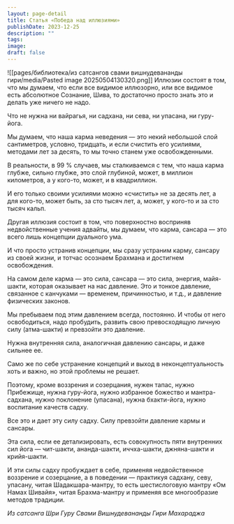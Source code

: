 ```yaml
---
layout: page-detail
title: Статья «Победа над иллюзиями»
publishDate: 2023-12-25
description: ""
tags: 
image: 
draft: false
---
```

![[pages/библиотека/из сатсангов свами вишнудевананды гири/media/Pasted image 20250504130320.png]]
 Иллюзии состоят в том, что мы думаем, что если все видимое иллюзорно, или все видимое есть абсолютное Сознание, Шива, то достаточно просто знать это и делать уже ничего не надо.

 Что не нужна ни вайрагья, ни садхана, ни сева, ни упасана, ни гуру-йога.

 Мы думаем, что наша карма неведения — это некий небольшой слой сантиметров, условно, тридцать, и если счистить его усилиями, методами лет за десять, то мы точно станем уже освобожденными.

 В реальности, в 99 % случаев, мы сталкиваемся с тем, что наша карма глубже, сильно глубже, это слой глубиной, может, в миллион километров, а у кого-то, может, и в квадриллион.

 И его только своими усилиями можно «счистить» не за десять лет, а для кого-то, может быть, за сто тысяч лет, а, может, у кого-то и за сто тысяч кальп.

 Другая иллюзия состоит в том, что поверхностно восприняв недвойственные учения адвайты, мы думаем, что карма, сансара — это всего лишь концепции дуального ума.

 И что просто устранив концепции, мы сразу устраним карму, сансару из своей жизни, и тотчас осознаем Брахмана и достигнем освобождения.

 На самом деле карма — это сила, сансара — это сила, энергия, майя-шакти, которая оказывает на нас давление. Это и тонкое давление, связанное с канчуками — временем, причинностью, и т.д., и давление физических законов.

 Мы пребываем под этим давлением всегда, постоянно. И чтобы от него освободиться, надо пробудить, развить свою превосходящую личную силу (атма-шакти) и превзойти это давление.

 Нужна внутренняя сила, аналогичная давлению сансары, и даже сильнее ее.

 Само же по себе устранение концепций и выход в неконцептуальность хоть и важно, но этой проблемы не решает.

 Поэтому, кроме воззрения и созерцания, нужен тапас, нужно Прибежище, нужна гуру-йога, нужно избранное божество и мантра-садхана, нужно поклонение (упасана), нужна бхакти-йога, нужно воспитание качеств садху.

 Все это и дает эту силу садху. Силу превзойти давление кармы и сансары.

 Эта сила, если ее детализировать, есть совокупность пяти внутренних сил йога — чит-шакти, ананда-шакти, иччха-шакти, джняна-шакти и крийя-шакти.

 И эти силы садху пробуждает в себе, применяя недвойственное воззрение и созерцание, а в поведении — практикуя садхану, севу, упасану, читая Шадакшара-мантру, то есть шестислоговую мантру «Ом Намах Шивайя», читая Брахма-мантру и применяя все многообразие методов традиции.

*Из сатсанга Шри Гуру Свами Вишнудевананды Гири Махараджа*